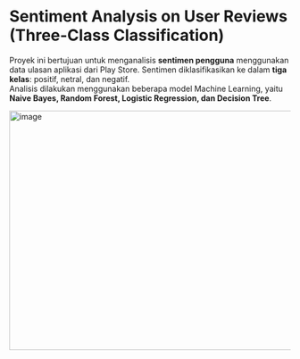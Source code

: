 # Sentiment Analysis on User Reviews (Three-Class Classification)

Proyek ini bertujuan untuk menganalisis **sentimen pengguna** menggunakan data ulasan aplikasi dari Play Store. Sentimen diklasifikasikan ke dalam **tiga kelas**: positif, netral, dan negatif.  
Analisis dilakukan menggunakan beberapa model Machine Learning, yaitu **Naive Bayes, Random Forest, Logistic Regression, dan Decision Tree**.

<img width="1790" height="429" alt="image" src="https://github.com/user-attachments/assets/cdc16c6d-38d1-4761-94a3-082f597f4187" />
